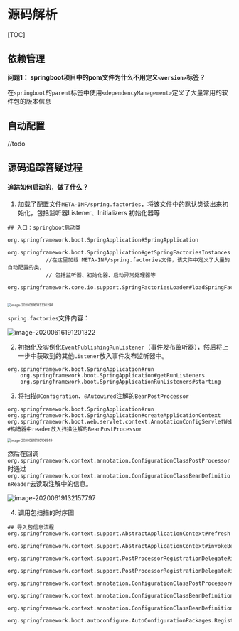# 源码解析

[TOC]



## 依赖管理

**问题1： springboot项目中的pom文件为什么不用定义`<version>`标签？**

在`springboot`的`parent`标签中使用`<dependencyManagement>`定义了大量常用的软件包的版本信息



## 自动配置

//todo





## 源码追踪答疑过程



#### 追踪如何启动的，做了什么？

1. 加载了配置文件`META-INF/spring.factories`，将该文件中的默认类读出来初始化，包括监听器Listener、Initializers 初始化器等

```
## 入口：springboot启动类

org.springframework.boot.SpringApplication#SpringApplication
		org.springframework.boot.SpringApplication#getSpringFactoriesInstances
			//在这里加载 META-INF/spring.factories文件，该文件中定义了大量的自动配置的类，
			// 包括监听器、初始化器、启动异常处理器等
			org.springframework.core.io.support.SpringFactoriesLoader#loadSpringFactories  
			
```

<img src="img/springBoot补充/image-20200616183330294.png" alt="image-20200616183330294" style="zoom: 50%;" />

`spring.factories`文件内容：

![image-20200616191201322](img/springBoot源码跟踪/image-20200616191201322.png)



2. 初始化及实例化`EventPublishingRunListener`（事件发布监听器），然后将上一步中获取到的其他`Listener`放入事件发布监听器中。

```
org.springframework.boot.SpringApplication#run
	org.springframework.boot.SpringApplication#getRunListeners
	org.springframework.boot.SpringApplicationRunListeners#starting
```



3. 将扫描`@Configration`、`@Autowired`注解的`BeanPostProcessor`

```
org.springframework.boot.SpringApplication#run
org.springframework.boot.SpringApplication#createApplicationContext
org.springframework.boot.web.servlet.context.AnnotationConfigServletWebServerApplicationContext#AnnotationConfigServletWebServerApplicationContext() #构造器中reader放入扫描注解的BeanPostProcessor

```

<img src="img/springBoot源码跟踪/image-20200619130106549.png" alt="image-20200619130106549" style="zoom: 50%;" />

然后在回调`org.springframework.context.annotation.ConfigurationClassPostProcessor`时通过`org.springframework.context.annotation.ConfigurationClassBeanDefinitionReader`去读取注解中的信息。

![image-20200619132157797](img/springBoot源码跟踪/image-20200619132157797.png)



4. 调用包扫描的时序图

```properties
## 导入包信息流程
org.springframework.context.support.AbstractApplicationContext#refresh
	org.springframework.context.support.AbstractApplicationContext#invokeBeanFactoryPostProcessors
		org.springframework.context.support.PostProcessorRegistrationDelegate#invokeBeanFactoryPostProcessors
			org.springframework.context.support.PostProcessorRegistrationDelegate#invokeBeanDefinitionRegistryPostProcessors
				org.springframework.context.annotation.ConfigurationClassPostProcessor#postProcessBeanDefinitionRegistry
					org.springframework.context.annotation.ConfigurationClassBeanDefinitionReader#loadBeanDefinitions
						org.springframework.context.annotation.ConfigurationClassBeanDefinitionReader#loadBeanDefinitionsFromRegistrars
							org.springframework.boot.autoconfigure.AutoConfigurationPackages.Registrar
```





